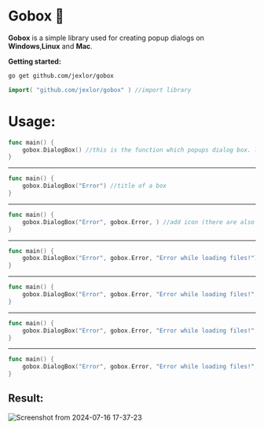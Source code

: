 <h1>Gobox 💬</h1>


<strong>Gobox</strong> is a simple library used for creating popup dialogs on <strong>Windows</strong>,<strong>Linux</strong> and <strong>Mac</strong>.

<strong>Getting started:</strong>

```bash
go get github.com/jexlor/gobox
```

```go
import( "github.com/jexlor/gobox" ) //import library
```

<h1>Usage:</h1> 

```go
func main() {
	gobox.DialogBox() //this is the function which popups dialog box. let's configure it..
}
```
-----------
```go
func main() {
	gobox.DialogBox("Error") //title of a box
}
```
-----------
```go
func main() {
	gobox.DialogBox("Error", gobox.Error, ) //add icon (there are also Question,Info and Warning icons)
}
```
-----------
```go
func main() {
	gobox.DialogBox("Error", gobox.Error, "Error while loading files!") //add message
}
```
-----------
```go
func main() {
	gobox.DialogBox("Error", gobox.Error, "Error while loading files!", "Ok") //add button text
}
```
-----------
```go
func main() {
	gobox.DialogBox("Error", gobox.Error, "Error while loading files!", "Ok", gobox.StandardSize) //standard fontsize for your os (you can change it manually though)
}
```
-----------
```go
func main() {
	gobox.DialogBox("Error", gobox.Error, "Error while loading files!", "Ok", gobox.StandardSize, 0, 0) //add height and width(0 0 is a default size)
}
```
<h2>Result:</h2> 

![Screenshot from 2024-07-16 17-37-23](https://github.com/user-attachments/assets/d6dfed41-62f2-46e4-a14f-2ccd48cddb60)




